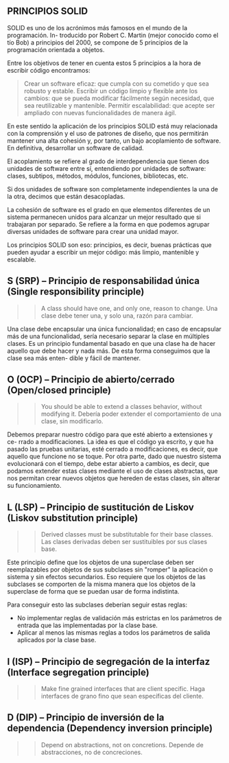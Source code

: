 PRINCIPIOS SOLID
-----------------
SOLID es uno de los acrónimos más famosos en el mundo de la programación. In-
troducido por Robert C. Martin (mejor conocido como el tío Bob) a principios del 2000, se compone de 5 principios de la programación orientada a objetos.

Entre los objetivos de tener en cuenta estos 5 principios a la hora de escribir código encontramos:

> Crear un software eficaz: que cumpla con su cometido y que sea robusto y estable.
> Escribir un código limpio y flexible ante los cambios: que se pueda modificar fácilmente según necesidad, que sea reutilizable y mantenible.
> Permitir escalabilidad: que acepte ser ampliado con nuevas funcionalidades de manera ágil.

En este sentido la aplicación de los principios SOLID está muy relacionada con la comprensión y el uso de patrones de diseño, que nos permitirán mantener una alta cohesión y, por tanto, un bajo acoplamiento de software. En definitiva, desarrollar un software de calidad.

El acoplamiento se refiere al grado de interdependencia que tienen dos unidades de software entre sí, entendiendo por unidades de software: clases, subtipos, métodos, módulos, funciones, bibliotecas, etc.

Si dos unidades de software son completamente independientes la una de la otra, decimos que están desacopladas.

La cohesión de software es el grado en que elementos diferentes de un sistema permanecen unidos para alcanzar un mejor resultado que si trabajaran por separado. Se refiere a la forma en que podemos agrupar diversas unidades de software para crear una unidad mayor.

Los principios SOLID son eso: principios, es decir, buenas prácticas que pueden ayudar a escribir un mejor código: más limpio, mantenible y escalable.


S (SRP) – Principio de responsabilidad única (Single responsibility principle)
-----------------
>> A class should have one, and only one, reason to change.
>> Una clase debe tener una, y solo una, razón para cambiar.

Una clase debe encapsular una única funcionalidad; en caso de encapsular
más de una funcionalidad, sería necesario separar la clase en múltiples clases.
Es un principio fundamental basado en que una clase ha de hacer aquello que
debe hacer y nada más. De esta forma conseguimos que la clase sea más enten-
dible y fácil de mantener.


O (OCP) – Principio de abierto/cerrado (Open/closed principle)
-----------------
>> You should be able to extend a classes behavior, without modifying it.
>> Debería poder extender el comportamiento de una clase, sin modificarlo.

Debemos preparar nuestro código para que esté abierto a extensiones y ce-
rrado a modificaciones. La idea es que el código ya escrito, y que ha pasado las pruebas unitarias, esté cerrado a modificaciones, es decir, que aquello que funcione no se toque.
Por otra parte, dado que nuestro sistema evolucionará con el tiempo, debe
estar abierto a cambios, es decir, que podamos extender estas clases mediante el uso de clases abstractas, que nos permitan crear nuevos objetos que hereden de estas clases, sin alterar su funcionamiento.


L (LSP) – Principio de sustitución de Liskov (Liskov substitution principle)
-----------------
>> Derived classes must be substitutable for their base classes.
>> Las clases derivadas deben ser sustituibles por sus clases base.

Este principio define que los objetos de una superclase deben ser reemplazables por objetos de sus subclases sin "romper" la aplicación o sistema y sin efectos secundarios. Eso requiere que los objetos de las subclases se comporten de la misma manera que los objetos de la superclase de forma que se puedan usar de forma indistinta.

Para conseguir esto las subclases deberían seguir estas reglas:

- No implementar reglas de validación más estrictas en los parámetros de entrada que las implementadas por la clase base.
- Aplicar al menos las mismas reglas a todos los parámetros de salida aplicados por la clase base.


I (ISP) – Principio de segregación de la interfaz  (Interface segregation principle)
-----------------
>> Make fine grained interfaces that are client specific.
>> Haga interfaces de grano fino que sean específicas del cliente.


D (DIP) – Principio de inversión de la dependencia (Dependency inversion principle)
-----------------
>> Depend on abstractions, not on concretions.
>> Depende de abstracciones, no de concreciones.


